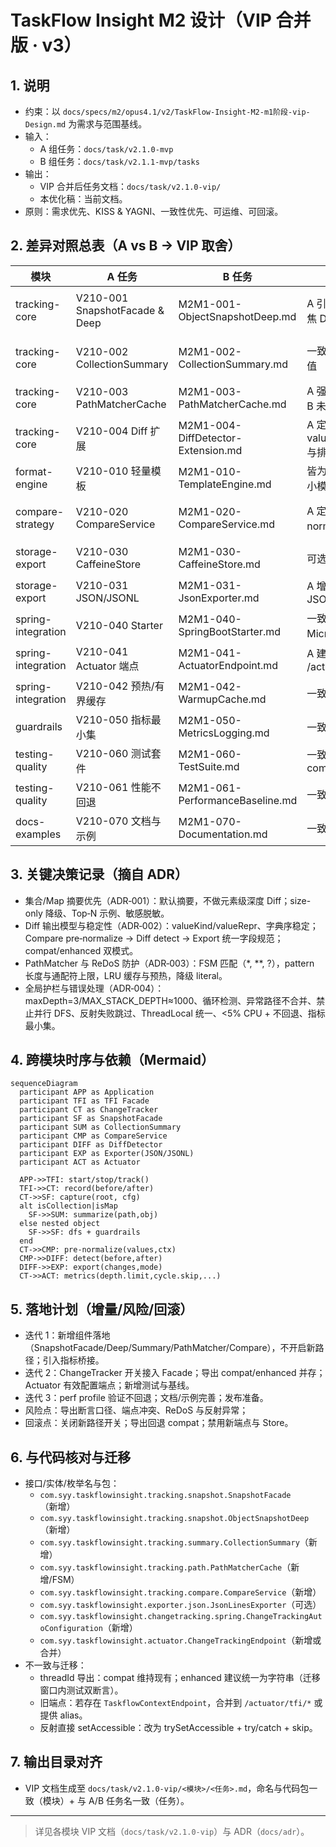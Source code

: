 # TaskFlow Insight M2 设计（VIP 合并版 · v3）

## 1. 说明
- 约束：以 `docs/specs/m2/opus4.1/v2/TaskFlow-Insight-M2-m1阶段-vip-Design.md` 为需求与范围基线。
- 输入：
  - A 组任务：`docs/task/v2.1.0-mvp`
  - B 组任务：`docs/task/v2.1.1-mvp/tasks`
- 输出：
  - VIP 合并后任务文档：`docs/task/v2.1.0-vip/`
  - 本优化稿：当前文档。
- 原则：需求优先、KISS & YAGNI、一致性优先、可运维、可回滚。

## 2. 差异对照总表（A vs B → VIP 取舍）

| 模块 | A 任务 | B 任务 | 主要差异 | VIP 取舍 | 迁移/回滚 |
|---|---|---|---|---|---|
| tracking-core | V210-001 SnapshotFacade & Deep | M2M1-001-ObjectSnapshotDeep.md | A 引入 Facade；B 聚焦 Deep | 采用 A 的 Facade 包装 + B 的 Deep实现 | ChangeTracker 开关选择 Facade，回退旧路径 |
| tracking-core | V210-002 CollectionSummary | M2M1-002-CollectionSummary.md | 一致，A 有指标与阈值 | 采用 A 的“摘要优先”，默认开启 | 通过 summary.enabled 回退 size-only |
| tracking-core | V210-003 PathMatcherCache | M2M1-003-PathMatcherCache.md | A 强调 FSM + 上限；B 未明确 ReDoS | 采用 A FSM+上限+LRU+预热+降级 | 超限降级 literal，指标采集 |
| tracking-core | V210-004 Diff 扩展 | M2M1-004-DiffDetector-Extension.md | A 定义 valueKind/valueRepr 与排序 | 采用 A 的输出模型与排序 | compat/enhanced 双模式回滚 |
| format-engine | V210-010 轻量模板 | M2M1-010-TemplateEngine.md | 皆为轻量；A 建议最小模板对 | 最小模板对（default/compact） | 可关闭，不影响 JSON |
| compare-strategy | V210-020 CompareService | M2M1-020-CompareService.md | A 定位 pre-normalize 阶段 | 采用 A pre-normalize 定位 | 默认容差=0、UTC、trim+lowercase |
| storage-export | V210-030 CaffeineStore | M2M1-030-CaffeineStore.md | 可选组件；默认关闭 | 默认 disabled，仅 Starter 引入依赖 | 关闭即可回退 |
| storage-export | V210-031 JSON/JSONL | M2M1-031-JsonExporter.md | A 增 JSONL；B 仅 JSON | 保持 JSON 为主，JSONL 可选/延期 | compat 默认；enhanced 可开 |
| spring-integration | V210-040 Starter | M2M1-040-SpringBootStarter.md | 一致；A 提 Micrometer 桥接 | 采用 A：核心轻接口，Starter 绑定 | 不开启无影响 |
| spring-integration | V210-041 Actuator 端点 | M2M1-041-ActuatorEndpoint.md | A 建议合并到 /actuator/tfi | 采用 A 命名空间整合策略 | 旧端点留存或 alias |
| spring-integration | V210-042 预热/有界缓存 | M2M1-042-WarmupCache.md | 一致 | 采用 A 预热 + 上限配置 | 失败降级 literal |
| guardrails | V210-050 指标最小集 | M2M1-050-MetricsLogging.md | 一致；A 定最小集 | 采用 A 指标最小集 | 与端点对齐即可 |
| testing-quality | V210-060 测试套件 | M2M1-060-TestSuite.md | 一致；A 区分 compat/enhanced | 按 A 区分断言口径 | 旧断言走 compat |
| testing-quality | V210-061 性能不回退 | M2M1-061-PerformanceBaseline.md | 一致；A 提基线护栏 | 采用 A：<5% CPU + 不回退 | perf profile 单独触发 |
| docs-examples | V210-070 文档与示例 | M2M1-070-Documentation.md | 一致 | 按 A | - |

## 3. 关键决策记录（摘自 ADR）
- 集合/Map 摘要优先（ADR‑001）：默认摘要，不做元素级深度 Diff；size-only 降级、Top‑N 示例、敏感脱敏。
- Diff 输出模型与稳定性（ADR‑002）：valueKind/valueRepr、字典序稳定；Compare pre‑normalize → Diff detect → Export 统一字段规范；compat/enhanced 双模式。
- PathMatcher 与 ReDoS 防护（ADR‑003）：FSM 匹配（*, **, ?），pattern 长度与通配符上限，LRU 缓存与预热，降级 literal。
- 全局护栏与错误处理（ADR‑004）：maxDepth=3/MAX_STACK_DEPTH≈1000、循环检测、异常路径不合并、禁止并行 DFS、反射失败跳过、ThreadLocal 统一、<5% CPU + 不回退、指标最小集。

## 4. 跨模块时序与依赖（Mermaid）
```mermaid
sequenceDiagram
  participant APP as Application
  participant TFI as TFI Facade
  participant CT as ChangeTracker
  participant SF as SnapshotFacade
  participant SUM as CollectionSummary
  participant CMP as CompareService
  participant DIFF as DiffDetector
  participant EXP as Exporter(JSON/JSONL)
  participant ACT as Actuator

  APP->>TFI: start/stop/track()
  TFI->>CT: record(before/after)
  CT->>SF: capture(root, cfg)
  alt isCollection|isMap
    SF->>SUM: summarize(path,obj)
  else nested object
    SF->>SF: dfs + guardrails
  end
  CT->>CMP: pre-normalize(values,ctx)
  CMP->>DIFF: detect(before,after)
  DIFF->>EXP: export(changes,mode)
  CT->>ACT: metrics(depth.limit,cycle.skip,...)
```

## 5. 落地计划（增量/风险/回滚）
- 迭代 1：新增组件落地（SnapshotFacade/Deep/Summary/PathMatcher/Compare），不开启新路径；引入指标桥接。
- 迭代 2：ChangeTracker 开关接入 Facade；导出 compat/enhanced 并存；Actuator 有效配置端点；新增测试与基线。
- 迭代 3：perf profile 验证不回退；文档/示例完善；发布准备。
- 风险点：导出断言口径、端点冲突、ReDoS 与反射异常；
- 回滚点：关闭新路径开关；导出回退 compat；禁用新端点与 Store。

## 6. 与代码核对与迁移
- 接口/实体/枚举名与包：
  - `com.syy.taskflowinsight.tracking.snapshot.SnapshotFacade`（新增）
  - `com.syy.taskflowinsight.tracking.snapshot.ObjectSnapshotDeep`（新增）
  - `com.syy.taskflowinsight.tracking.summary.CollectionSummary`（新增）
  - `com.syy.taskflowinsight.tracking.path.PathMatcherCache`（新增/FSM）
  - `com.syy.taskflowinsight.tracking.compare.CompareService`（新增）
  - `com.syy.taskflowinsight.exporter.json.JsonLinesExporter`（可选）
  - `com.syy.taskflowinsight.changetracking.spring.ChangeTrackingAutoConfiguration`（新增）
  - `com.syy.taskflowinsight.actuator.ChangeTrackingEndpoint`（新增或合并）
- 不一致与迁移：
  - threadId 导出：compat 维持现有；enhanced 建议统一为字符串（迁移窗口内测试双断言）。
  - 旧端点：若存在 `TaskflowContextEndpoint`，合并到 `/actuator/tfi/*` 或提供 alias。
  - 反射直接 setAccessible：改为 trySetAccessible + try/catch + skip。

## 7. 输出目录对齐
- VIP 文档生成至 `docs/task/v2.1.0-vip/<模块>/<任务>.md`，命名与代码包一致（模块）+ 与 A/B 任务名一致（任务）。

---

> 详见各模块 VIP 文档（`docs/task/v2.1.0-vip`）与 ADR（`docs/adr`）。

